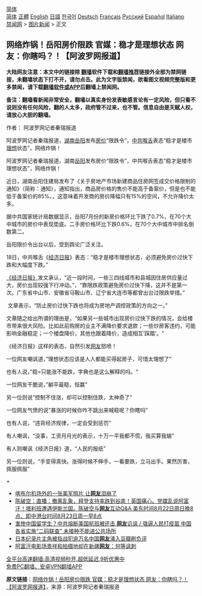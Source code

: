  <!-- 面包屑导航 --> <div class="breadcrumb"><!-- GTranslate: https://gtranslate.io/ -->  <div class="switcher notranslate">  <div class="selected">  <a href="#" onclick="return false;"> 简体</a>  </div>  <div class="option">  <a href="https://www.bannedbook.org" onclick="doGTranslate('zh-CN|zh-CN');jQuery('div.switcher div.selected a').html(jQuery(this).html());return false;" title="简体中文" class="nturl selected"> 简体</a>  <a href="https://www.bannedbook.org/zh-tw/" onclick="doGTranslate('zh-CN|zh-TW');jQuery('div.switcher div.selected a').html(jQuery(this).html());return false;" title="繁體中文" class="nturl"> 正體</a>  <a href="https://www.bannedbook.org/en/" onclick="doGTranslate('zh-CN|en');jQuery('div.switcher div.selected a').html(jQuery(this).html());return false;" title="English" class="nturl"> English</a>  <a href="https://www.bannedbook.org/ja/" onclick="doGTranslate('zh-CN|ja');jQuery('div.switcher div.selected a').html(jQuery(this).html());return false;" title="日本語" class="nturl"> 日語</a>  <a href="https://www.bannedbook.org/ko/" onclick="doGTranslate('zh-CN|ko');jQuery('div.switcher div.selected a').html(jQuery(this).html());return false;" title="한국어" class="nturl"> 한국어</a>  <a href="https://www.bannedbook.org/de/" onclick="doGTranslate('zh-CN|de');jQuery('div.switcher div.selected a').html(jQuery(this).html());return false;" title="Deutsch" class="nturl"> Deutsch</a>  <a href="https://www.bannedbook.org/fr/" onclick="doGTranslate('zh-CN|fr');jQuery('div.switcher div.selected a').html(jQuery(this).html());return false;" title="Français" class="nturl"> Français</a>  <a href="https://www.bannedbook.org/ru/" onclick="doGTranslate('zh-CN|ru');jQuery('div.switcher div.selected a').html(jQuery(this).html());return false;" title="Русский" class="nturl"> Русский</a>  <a href="https://www.bannedbook.org/es/" onclick="doGTranslate('zh-CN|es');jQuery('div.switcher div.selected a').html(jQuery(this).html());return false;" title="Español" class="nturl"> Español</a>  <a href="https://www.bannedbook.org/it/" onclick="doGTranslate('zh-CN|it');jQuery('div.switcher div.selected a').html(jQuery(this).html());return false;" title="Italiano" class="nturl"> Italiano</a>  </div>  </div>      <div class='breadcrumb-sub'><!-- Breadcrumb NavXT 6.3.0 --> <a href="https://www.bannedbook.org/" class="home">禁闻网</a> &gt; <a href="https://www.bannedbook.org/bnews/topimagenews/" class="category">图片新闻</a> &gt; 正文</div></div><h2>网络炸锅！岳阳房价限跌 官媒：稳才是理想状态 网友：你瞎吗？！【阿波罗网报道】</h2> <p class="notice"><b>大陆网友注意：本文中的链接除 <a href="https://github.com/bannedbook/fanqiang" >翻墙</a>软件下载和<a href="https://github.com/killgcd/justmysocks/blob/master/README.md">翻墙推荐</a>链接外全部为禁网链接，未翻墙状态下打不开，请勿点击。此为文字版禁闻，欲看图文视频完整版和更多禁闻，请下载<a href="https://github.com/bannedbook/fanqiang">翻墙软件或APP</a>后翻墙上禁闻网。</p><p>备注：翻墙看新闻非常安全，翻墙以真实身份发表敏感言论有一定风险，但只看不说则没有任何风险，翻的人太多，政府管不过来，也不管。信息自由是天赋人权，请放心大胆的翻墙。</b></p>  <div class="entry"> <p>作者： 阿波罗网记者秦瑞报道</p> <p id="summary">阿波罗网记者秦瑞报道，<a href="https://www.bannedbook.org/bnews/tag/%e6%b9%96%e5%8d%97%e5%b2%b3%e9%98%b3/" class="st_tag internal_tag" rel="tag" title="标签 湖南岳阳 下的日志">湖南岳阳</a>发布<a href="https://www.bannedbook.org/bnews/tag/%E6%88%BF%E4%BB%B7/" class="st_tag internal_tag" rel="tag" title="标签 房价 下的日志">房价</a>“限跌令”，<a href="https://www.bannedbook.org/bnews/tag/%e4%b8%ad%e5%85%b1%e5%96%89%e8%88%8c/" class="st_tag internal_tag" rel="tag" title="标签 中共喉舌 下的日志">中共喉舌</a>表态“稳才是楼市<a href="https://www.bannedbook.org/bnews/tag/%E7%90%86%E6%83%B3/" class="st_tag internal_tag" rel="tag" title="标签 理想 下的日志">理想</a>状态”，网络炸锅！</p> <p>阿波罗网记者秦瑞报道，湖南<a href="https://www.bannedbook.org/bnews/tag/%E5%B2%B3%E9%98%B3/" class="st_tag internal_tag" rel="tag" title="标签 岳阳 下的日志">岳阳</a>发布房价“限跌令”，中共喉舌表态“稳才是楼市理想状态”，网络炸锅！</p> <p>近日，湖南岳阳住建局发布了《关于房地产市场新建商品住房网签成交价格限制的通知》（简称：通知），通知指出，商品房价格的售价不能高于备案价，但是也不能低于备案价的85%。，这意味着开发商的房价降幅只有15%的空间，不允许降价太多。</p> <p>据中共国家统计局数据显示，岳阳7月份的新房价格环比下跌了0.7%，在70个大中城市的房价中表现垫底。二手房价格环比下跌0.6%，在70个大中城市中排名倒数第二。</p>  <p>岳阳限价令出台以后，受到舆论广泛关注。</p> <p>18日，中共喉舌《<a href="https://www.bannedbook.org/bnews/tag/%E7%BB%8F%E6%B5%8E%E6%97%A5%E6%8A%A5/" class="st_tag internal_tag" rel="tag" title="标签 经济日报 下的日志">经济日报</a>》表态：“稳才是楼市理想状态，必须避免房价过快下跌和大幅度下跌。”&nbsp;</p> <p><a href="https://www.bannedbook.org/bnews/tag/%e3%80%8a%e7%bb%8f%e6%b5%8e%e6%97%a5%e6%8a%a5%e3%80%8b/" class="st_tag internal_tag" rel="tag" title="标签 《经济日报》 下的日志">《经济日报》</a>发文承认，“近一段时间，一些三四线城市和县城因住房供应量过大，房价出现较强下行冲动。”，“靠限跌政策避免房价过快下降，这并不是第一次。广东省中山市、安徽省马鞍山市、辽宁省大连市等都曾出台过限跌举措。”</p> <p>&nbsp;文章表示，“防止房价过快下跌也将成为房地产调控政策的方向之一。”</p> <p>文章随之给出所谓的理由是，“如果另一些城市出现房价过快下跌的情况，会给楼市带来很大风险。比如此前购房的业主不满降价要求退款；一些炒房客违约，可能影响金融稳定；一个楼盘降价，其他也跟着降价，造成相互&#8217;踩踏&#8217;。“</p>  <p>《经济日报》这样的表态，自然引发<a href="https://www.bannedbook.org/bnews/tag/%e7%bd%91%e5%8f%8b/" class="st_tag internal_tag" rel="tag" title="标签 网友 下的日志">网友</a>怒喷！</p> <p>一位网友嘲讽道，”理想状态应该是人人都能买得起房子，可惜太理想了“</p> <p>也有人说，”稳=只能涨不能跌，字典也是这么解释的吗。“</p> <p>一位网友干脆说，”躺平最稳，恒赢“</p> <p>另一位则说”控制不住涨，却可以控制住跌，太神奇了“</p>  <p>一位网友气愤的说”暴涨的时候你咋不跳出来喊稳呢？你瞎吗&#8221;</p> <p>也有人说，“违背经济规律，一定会受到惩罚”</p> <p>有人嘲讽，“没事，工资月月光的表示，十万一平我都不慌，我买算我输”</p> <p>有人则嘲讽《经济日报》道，“人民的报纸”</p> <p>另一位则说，“手变得真快。涨得时候不伸手，一看要跌，立马出手。果然厉害，佩服佩服&#8221;</p>  <p>+</p> <ul class='op-related-articles' title='相关阅读'> <li><a href='https://www.bannedbook.org/bnews/cnnews/20210823/1611380.html' target='_blank'>喀布尔机场外的一张美军照片 让<b>网友</b>泪崩了</a></li> <li><a href='https://www.bannedbook.org/bnews/bannedvideo/20210823/1611366.html' target='_blank'>陈破空：直播：撤离乱象，拜登支持率跌到谷底！英国痛心。党媒乱说阿富汗！塔利班遭遇伊斯兰国。陈破空与<b>网友</b>互动Q&A 美东时间8月22日周日晚8点、即中港台时间8月23日周一早8点</a></li> <li><a href='https://www.bannedbook.org/bnews/bannedvideo/20210822/1611263.html' target='_blank'>害惨中国留学生？中共熔断美国航班被还击 <b>网友</b>讥讽 /  强逼人民打疫苗 中国各省实施“二码联查” 未接种不能进公共场所</a></li> <li><a href='https://www.bannedbook.org/bnews/baitai/20210822/1611229.html' target='_blank'>日本纪录片主角被指战犯逾万名中国<b>网友</b>涌入豆瓣刷负评</a></li> <li><a href='https://www.bannedbook.org/bnews/baitai/20210822/1611227.html' target='_blank'>阿富汗电影场景祥和拍摄地却在新疆<b>网友</b>：何等讽刺</a></li> </ul> <p class="texttj"> <a href="https://github.com/bannedbook/fanqiang/wiki/V2ray%E6%9C%BA%E5%9C%BA" target="_blank">全平台高速翻墙:高清视频秒开,超低延迟,9折优惠中</a><br/> <a href="https://github.com/bannedbook/fanqiang/wiki/%E7%A6%81%E9%97%BB%E7%BD%91%E5%AE%89%E5%8D%93%E7%BF%BB%E5%A2%99%E6%96%B0%E9%97%BBAPP" target="_blank">免费PC翻墙、安卓VPN翻墙APP</a></p><p> <b>原文链接</b>：<a class="src_link" href="https://www.aboluowang.com/2021/0823/1636719.html" target="_blank">网络炸锅！岳阳房价限跌 官媒：稳才是理想状态 网友：你瞎吗？！【阿波罗网报道】</a>，来源：阿波罗网记者秦瑞报道 </p><a name='sharetosocial'></a>  <div style="margin-bottom:5px;padding-bottom:5px;clear:both"> <div id="archive-pix-1" class="banner-ads"> <!-- AuctionX Display platform tag START --> <div id="26318x728x90x621x_ADSLOT2" clicktrack="%%CLICK_URL_ESC%%"></div> <!-- AuctionX Display platform tag END --> </div> <div id="archive-pix-2" class="banner-ads"> <!-- AuctionX Display platform tag START --> <div id="26315x300x250x621x_ADSLOT2" clicktrack="%%CLICK_URL_ESC%%"></div> <!-- AuctionX Display platform tag END --> </div> </div>  <div id="archive-pix-1" class="banner-ads"> <!-- AuctionX Display platform tag START --> <div id="26318x728x90x621x_ADSLOT3" clicktrack="%%CLICK_URL_ESC%%"></div> <!-- AuctionX Display platform tag END --> </div> </div><!--END ENTRY--> 